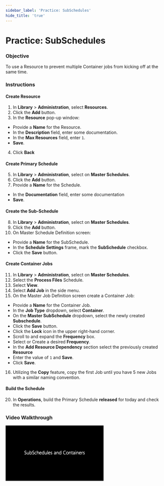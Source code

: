 ```yaml
---
sidebar_label: 'Practice: SubSchedules'
hide_title: 'true'
---
```


# Practice: SubSchedules

### Objective

To use a Resource to prevent multiple Container jobs from kicking off at the same time.

### Instructions

#### Create Resource

1. In **Library** > **Administration**, select **Resources**. 
2. Click the **Add** button.
3. In the **Resource** pop-up window:
* Provide a **Name** for the Resource. 
* In the **Description** field, enter some documentation.
* In the **Max Resources** field, enter ```1```.
* **Save**.
4. Click **Back**

#### Create Primary Schedule

5. In **Library** > **Administration**, select on **Master Schedules**. 
6. Click the **Add** button. 
7. Provide a **Name** for the Schedule. 
* In the **Documentation** field, enter some documentation
* **Save**.

#### Create the Sub-Schedule

8.	In **Library** > **Administration**, select on **Master Schedules**. 
9.	Click the **Add** button. 
10. On Master Schedule Definition screen:
* Provide a **Name** for the SubSchedule. 
* In the **Schedule Settings** frame, mark the **SubSchedule** checkbox.
* Click the **Save** button.

#### Create Container Jobs

11. In **Library** > **Administration**, select on **Master Schedules**.
12. Select the **Process Files** Schedule.
13. Select **View**.
14. Select **Add Job** in the side menu.
15. On the Master Job Definition screen create a Container Job:
* Provide a **Name** for the Container Job. 
* In the **Job Type** dropdown, select **Container**.
* On the **Master SubSchedule** dropdown, select the newly created **Subschedule**.
* Click the **Save** button.
* Click the **Lock** icon in the upper right-hand corner.
* Scroll to and expand the **Frequency** box.
* Select or Create a desired **Frequency**.
* In the **Add Resource Dependency** section select the previously created **Resource** 
* Enter the value of ```1``` and **Save**.
* Click **Save**.
16. Utilizing the **Copy** feature, copy the first Job until you have 5 new Jobs with a similar naming convention.


#### Build the Schedule

20.	In **Operations**, build the Primary Schedule **released** for today and check the results.


### Video Walkthrough

[![SubSchedules](../static/img/subschedules.png)](../static/video/subschedules.mp4)